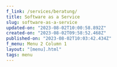 ```yaml
---
f_link: /services/beratung/
title: Software as a Service
slug: software-as-a-service
updated-on: "2023-08-02T10:00:58.892Z"
created-on: "2023-08-02T09:58:52.468Z"
published-on: "2023-08-02T10:03:42.434Z"
f_menu: Menu 2 Column 1
layout: "[menu].html"
tags: menu
---
```

